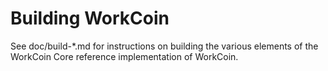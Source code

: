 Building WorkCoin
================

See doc/build-*.md for instructions on building the various
elements of the WorkCoin Core reference implementation of WorkCoin.
